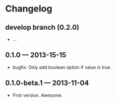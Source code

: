 # Changelog

## develop branch (0.2.0)

- ...


## 0.1.0 — 2013-15-15

- bugfix: Only add boolean option if value is true.


## 0.1.0-beta.1 — 2013-11-04

- First version. Awesome.